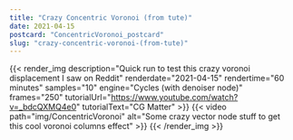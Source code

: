```yaml
---
title: "Crazy Concentric Voronoi (from tute)"
date: 2021-04-15
postcard: "ConcentricVoronoi_postcard"
slug: "crazy-concentric-voronoi-(from-tute)"
---
```


{{< render_img
  description="Quick run to test this crazy voronoi displacement I saw on Reddit"
  renderdate="2021-04-15"
  rendertime="60 minutes"
  samples="10"
  engine="Cycles (with denoiser node)"
  frames="250"
  tutorialUrl="https://www.youtube.com/watch?v=_bdcQXMQ4e0"
  tutorialText="CG Matter" >}}
{{< video path="img/ConcentricVoronoi" alt="Some crazy vector node stuff to get this cool voronoi columns effect" >}}
{{< /render_img >}}

